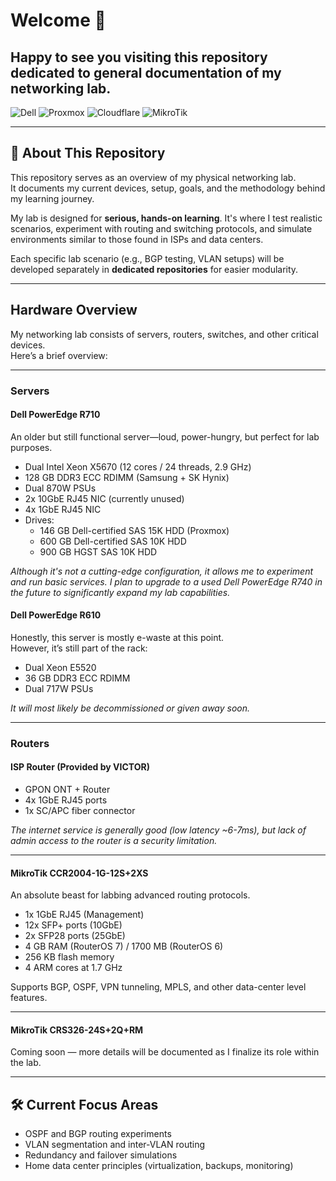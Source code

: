 # Welcome 👋
## Happy to see you visiting this repository dedicated to general documentation of my networking lab.

![Dell](https://img.shields.io/badge/dell-%230012b3?style=for-the-badge&logo=dell)
![Proxmox](https://img.shields.io/badge/proxmox-proxmox?style=for-the-badge&logo=proxmox&logoColor=%23E57000&labelColor=%232b2a33&color=%232b2a33)
![Cloudflare](https://img.shields.io/badge/Cloudflare-F38020?style=for-the-badge&logo=Cloudflare&logoColor=white)
![MikroTik](https://img.shields.io/badge/MikroTik-%23363636?style=for-the-badge&logo=Mikrotik)

---

## 🧠 About This Repository

This repository serves as an overview of my physical networking lab.  
It documents my current devices, setup, goals, and the methodology behind my learning journey.

My lab is designed for **serious, hands-on learning**. It's where I test realistic scenarios, experiment with routing and switching protocols, and simulate environments similar to those found in ISPs and data centers.

Each specific lab scenario (e.g., BGP testing, VLAN setups) will be developed separately in **dedicated repositories** for easier modularity.

---

##  Hardware Overview

My networking lab consists of servers, routers, switches, and other critical devices.  
Here’s a brief overview:

---

###  Servers

#### Dell PowerEdge R710

An older but still functional server—loud, power-hungry, but perfect for lab purposes.

- Dual Intel Xeon X5670 (12 cores / 24 threads, 2.9 GHz)
- 128 GB DDR3 ECC RDIMM (Samsung + SK Hynix)
- Dual 870W PSUs
- 2x 10GbE RJ45 NIC (currently unused)
- 4x 1GbE RJ45 NIC
- Drives:
  - 146 GB Dell-certified SAS 15K HDD (Proxmox)
  - 600 GB Dell-certified SAS 10K HDD
  - 900 GB HGST SAS 10K HDD

 _Although it's not a cutting-edge configuration, it allows me to experiment and run basic services. I plan to upgrade to a used Dell PowerEdge R740 in the future to significantly expand my lab capabilities._

#### Dell PowerEdge R610

Honestly, this server is mostly e-waste at this point.  
However, it’s still part of the rack:

- Dual Xeon E5520
- 36 GB DDR3 ECC RDIMM
- Dual 717W PSUs

 _It will most likely be decommissioned or given away soon._

---

###  Routers

#### ISP Router (Provided by VICTOR)

- GPON ONT + Router
- 4x 1GbE RJ45 ports
- 1x SC/APC fiber connector

 _The internet service is generally good (low latency ~6-7ms), but lack of admin access to the router is a security limitation._

---

#### MikroTik CCR2004-1G-12S+2XS

An absolute beast for labbing advanced routing protocols.

- 1x 1GbE RJ45 (Management)
- 12x SFP+ ports (10GbE)
- 2x SFP28 ports (25GbE)
- 4 GB RAM (RouterOS 7) / 1700 MB (RouterOS 6)
- 256 KB flash memory
- 4 ARM cores at 1.7 GHz

Supports BGP, OSPF, VPN tunneling, MPLS, and other data-center level features.

---

#### MikroTik CRS326-24S+2Q+RM

Coming soon — more details will be documented as I finalize its role within the lab.

---

## 🛠️ Current Focus Areas

- OSPF and BGP routing experiments
- VLAN segmentation and inter-VLAN routing
- Redundancy and failover simulations
- Home data center principles (virtualization, backups, monitoring)


